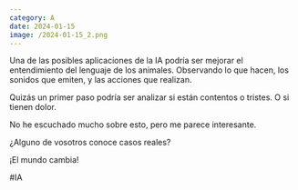 ```yaml
--- 
category: A 
date: 2024-01-15 
image: /2024-01-15_2.png 
--- 
```


Una de las posibles aplicaciones de la IA podría ser mejorar el entendimiento del lenguaje de los animales. Observando lo que hacen, los sonidos que emiten, y las acciones que realizan. 

Quizás un primer paso podría ser analizar si están contentos o tristes. O si tienen dolor. 

No he escuchado mucho sobre esto, pero me parece interesante. 

¿Alguno de vosotros conoce casos reales?

¡El mundo cambia!

#IA